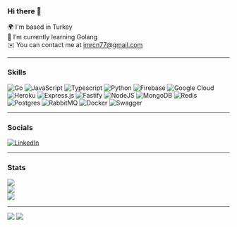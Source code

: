 ### Hi there 👋

🌍 I'm based in Turkey<br>
🌱 I’m currently learning Golang<br>
✉️ You can contact me at imrcn77@gmail.com<br>

---
### Skills
![Go](https://img.shields.io/badge/go-%2300ADD8.svg?style=for-the-badge&logo=go&logoColor=white)
![JavaScript](https://img.shields.io/badge/javascript-%23323330.svg?style=for-the-badge&logo=javascript&logoColor=white)
![Typescript](https://img.shields.io/badge/TypeScript-007ACC?style=for-the-badge&logo=typescript&logoColor=white)
![Python](https://img.shields.io/badge/python-3670A0?style=for-the-badge&logo=python&logoColor=ffdd54)
![Firebase](https://img.shields.io/badge/firebase-%23039BE5.svg?style=for-the-badge&logo=firebase)
![Google Cloud](https://img.shields.io/badge/Google%20Cloud-%234285F4.svg?style=for-the-badge&logo=google-cloud&logoColor=white)
![Heroku](https://img.shields.io/badge/heroku-%23430098.svg?style=for-the-badge&logo=heroku&logoColor=white)
![Express.js](https://img.shields.io/badge/express.js-%23404d59.svg?style=for-the-badge&logo=express&logoColor=%2361DAFB)
![Fastify](https://img.shields.io/badge/fastify-%23000000.svg?style=for-the-badge&logo=fastify&logoColor=white)
![NodeJS](https://img.shields.io/badge/node.js-6DA55F?style=for-the-badge&logo=node.js&logoColor=white)
![MongoDB](https://img.shields.io/badge/MongoDB-%234ea94b.svg?style=for-the-badge&logo=mongodb&logoColor=white)
![Redis](https://img.shields.io/badge/redis-%23DD0031.svg?style=for-the-badge&logo=redis&logoColor=white)
![Postgres](https://img.shields.io/badge/postgres-%23316192.svg?style=for-the-badge&logo=postgresql&logoColor=white)
![RabbitMQ](https://img.shields.io/static/v1?style=for-the-badge&message=RabbitMQ&color=FF6600&logo=RabbitMQ&logoColor=FFFFFF&label=)
![Docker](https://img.shields.io/badge/docker-%230db7ed.svg?style=for-the-badge&logo=docker&logoColor=white)
![Swagger](https://img.shields.io/badge/-Swagger-%23Clojure?style=for-the-badge&logo=swagger&logoColor=white)

---
### Socials
[![LinkedIn](https://img.shields.io/badge/LinkedIn-%230077B5.svg?logo=linkedin&logoColor=white)](https://linkedin.com/in/mrcn)

---
### Stats
![](https://github-readme-stats.vercel.app/api?username=mercan&theme=dark&hide_border=true&include_all_commits=true&count_private=true)<br/>
![](https://github-readme-streak-stats.herokuapp.com/?user=mercan&theme=dark&hide_border=true)<br/>
![](https://github-readme-stats.vercel.app/api/top-langs/?username=mercan&theme=dark&hide_border=true&include_all_commits=true&count_private=true&layout=compact)

---
![](https://visitcount.itsvg.in/api?id=mercan&label=Profile%20Views&color=12&icon=2&pretty=false)
![](https://img.shields.io/github/followers/mercan?label=Follow&style=social)